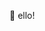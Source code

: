 👋 ello!

<!---
AnishBaniya/AnishBaniya is a ✨ special ✨ repository because its `README.md` (this file) appears on your GitHub profile.
You can click the Preview link to take a look at your changes.
- 👀 I’m interested in ...
- 🌱 I’m currently learning 
- 💞️ I’m looking to collaborate on ...
--->
